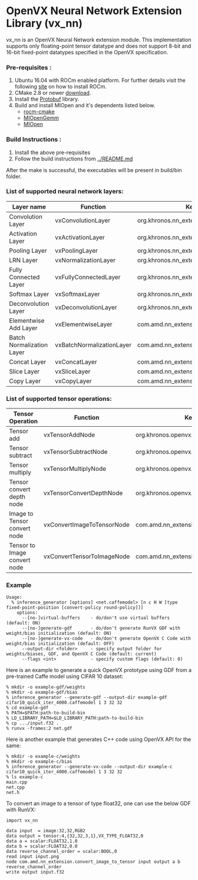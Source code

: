 # OpenVX Neural Network Extension Library (vx_nn)
vx_nn is an OpenVX Neural Network extension module. This implementation supports only floating-point tensor datatype and does not support 8-bit and 16-bit fixed-point datatypes specified in the OpenVX specification.

### Pre-requisites :
1. Ubuntu 16.04 with ROCm enabled platform.
   For further details visit the following [site](https://rocm.github.io/ROCmInstall.html) on how to install ROCm.
2. CMake 2.8 or newer [download](https://cmake.org/download/).
3. Install the [Protobuf](https://github.com/google/protobuf) library.
3. Build and install MIOpen and it's dependents listed below.
   - [rocm-cmake](https://github.com/RadeonOpenCompute/rocm-cmake)
   - [MIOpenGemm](https://github.com/ROCmSoftwarePlatform/MIOpenGEMM)
   - [MIOpen](https://github.com/ROCmSoftwarePlatform/MIOpen)

### Build Instructions :
1. Install the above pre-requisites 
2. Follow the build instructions from [../README.md](../README.md)

After the make is successful, the executables will be present in build/bin folder. 

### List of supported neural network layers:
Layer name | Function|Kernel name
------|---------------|------------
Convolution Layer|vxConvolutionLayer|org.khronos.nn_extension.convolution_layer
Activation Layer|vxActivationLayer|org.khronos.nn_extension.activation_layer
Pooling Layer|vxPoolingLayer|org.khronos.nn_extension.pooling_layer
LRN Layer|vxNormalizationLayer|org.khronos.nn_extension.normalization_layer
Fully Connected Layer|vxFullyConnectedLayer|org.khronos.nn_extension.fully_connected_layer
Softmax Layer|vxSoftmaxLayer|org.khronos.nn_extension.softmax_layer
Deconvolution Layer|vxDeconvolutionLayer|org.khronos.nn_extension.deconvolution_layer
Elementwise Add Layer|vxElementwiseLayer|com.amd.nn_extension.elementwise_layer
Batch Normalization Layer|vxBatchNormalizationLayer|com.amd.nn_extension.batch_norm_layer
Concat Layer|vxConcatLayer|com.amd.nn_extension.concat_layer
Slice Layer|vxSliceLayer|com.amd.nn_extension.slice_layer
Copy Layer|vxCopyLayer|com.amd.nn_extension.copy_layer

### List of supported tensor operations:
Tensor Operation | Function | Kernel Name
-----------------|----------|------------
Tensor add|vxTensorAddNode |org.khronos.openvx.tensor_add
Tensor subtract|vxTensorSubtractNode|org.khronos.openvx.tensor_subtract
Tensor multiply|vxTensorMultiplyNode|org.khronos.openvx.tensor_multiply
Tensor convert depth node|vxTensorConvertDepthNode|org.khronos.openvx.tensor_convert_depth
Image to Tensor convert node|vxConvertImageToTensorNode|com.amd.nn_extension.convert_image_to_tensor
Tensor to Image convert node|vxConvertTensorToImageNode|com.amd.nn_extension.tensorToImage

### Example

```
Usage:
  % inference_generator [options] <net.caffemodel> [n c H W [type fixed-point-position [convert-policy round-policy]]]
    options:
      --[no-]virtual-buffers    - do/don't use virtual buffers (default: ON)
      --[no-]generate-gdf       - do/don't generate RunVX GDF with weight/bias initialization (default: ON)
      --[no-]generate-vx-code   - do/don't generate OpenVX C Code with weight/bias initialization (default: OFF)
      --output-dir <folder>     - specify output folder for weights/biases, GDF, and OpenVX C Code (default: current)
      --flags <int>             - specify custom flags (default: 0)

```

Here is an example to generate a quick OpenVX prototype using GDF from a pre-trained Caffe model using CIFAR 10 dataset:

```
% mkdir -o example-gdf/weights
% mkdir -o example-gdf/bias
% inference_generator --generate-gdf --output-dir example-gdf cifar10_quick_iter_4000.caffemodel 1 3 32 32
% cd example-gdf
% PATH=$PATH:path-to-build-bin
% LD_LIBRARY_PATH=$LD_LIBRARY_PATH:path-to-build-bin
% cp .../input.f32 .
% runvx -frames:2 net.gdf

```

Here is another example that generates C++ code using OpenVX API for the same:

```
% mkdir -o example-c/weights
% mkdir -o example-c/bias
% inference_generator --generate-vx-code --output-dir example-c cifar10_quick_iter_4000.caffemodel 1 3 32 32
% ls example-c
main.cpp
net.cpp
net.h

```

To convert an image to a tensor of type float32, one can use the below GDF with RunVX:

```
import vx_nn

data input  = image:32,32,RGB2
data output = tensor:4,{32,32,3,1},VX_TYPE_FLOAT32,0
data a = scalar:FLOAT32,1.0
data b = scalar:FLOAT32,0.0
data reverse_channel_order = scalar:BOOL,0
read input input.png
node com.amd.nn_extension.convert_image_to_tensor input output a b reverse_channel_order
write output input.f32

```
